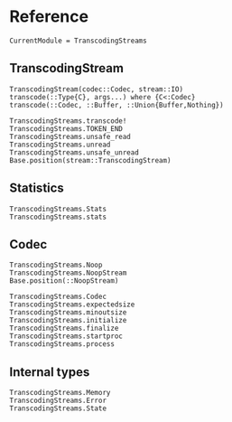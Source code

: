 Reference
=========

```@meta
CurrentModule = TranscodingStreams
```

TranscodingStream
-----------------

```@docs
TranscodingStream(codec::Codec, stream::IO)
transcode(::Type{C}, args...) where {C<:Codec}
transcode(::Codec, ::Buffer, ::Union{Buffer,Nothing})

TranscodingStreams.transcode!
TranscodingStreams.TOKEN_END
TranscodingStreams.unsafe_read
TranscodingStreams.unread
TranscodingStreams.unsafe_unread
Base.position(stream::TranscodingStream)
```

Statistics
----------

```@docs
TranscodingStreams.Stats
TranscodingStreams.stats
```

Codec
-----

```@docs
TranscodingStreams.Noop
TranscodingStreams.NoopStream
Base.position(::NoopStream)
```

```@docs
TranscodingStreams.Codec
TranscodingStreams.expectedsize
TranscodingStreams.minoutsize
TranscodingStreams.initialize
TranscodingStreams.finalize
TranscodingStreams.startproc
TranscodingStreams.process
```

Internal types
--------------

```@docs
TranscodingStreams.Memory
TranscodingStreams.Error
TranscodingStreams.State
```

